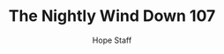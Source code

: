 ---
image: /assets/img/nwd/107_nwd_2corinthians_6_16_b_nlt.png
title: The Nightly Wind Down 107
categories:
  - The Nightly Wind Down
author: Hope Staff
notes: The Nightly Wind Down 107
embed: >-
  EMBED_GOES_HERE
transcript: >-
  SOME LINES OF TEXT START HERE
---